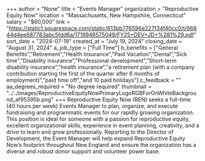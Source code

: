 +++
author = "None"
title = "Events Manager"
organization = "Reproductive Equity Now"
location = "Massachusetts, New Hampshire, Connecticut"
salary = "$60,000"
link = "https://static1.squarespace.com/static/613bb776596e227f34f40cc0/t/66844d4ee687783abc5fdd6a/1719946575049/FY25+DEV+JD+%281%29.pdf"
sort_date = "2024-07-19"
created_at = "July 19, 2024"
closing_date = "August 31, 2024"
a_job_type = ["Full Time"]
b_benefits = ["General Benefits","Retirement","Health Insurance","Paid Vacation","Dental","Sick time","Disability insurance","Professional development","Short-term disability insurance","health insurance","a retirement plan (with a company contribution starting the first of the quarter after 6 months of employment)","paid time off","and 10 paid holidays"]
c_feedback = ""
aa_degrees_required = "No degree required"
thumbnail = "../../images/ReproductiveEquityNowPrimaryLogoRGBForOnWhiteBackground_af95395b.png"
+++
Reproductive Equity Now (REN) seeks a full-time (40 hours per week) Events Manager to plan, organize, and execute fundraising and programmatic events for our rapidly growing organization. This position is ideal for someone with a passion for reproductive equity, excellent organizational skills, experience in event planning, creativity, and a drive to learn and grow professionally. Reporting to the Director of Development, the Event Manager will help expand Reproductive Equity Now’s footprint throughout New England and ensure the organization has a diverse and robust donor support and volunteer power base.